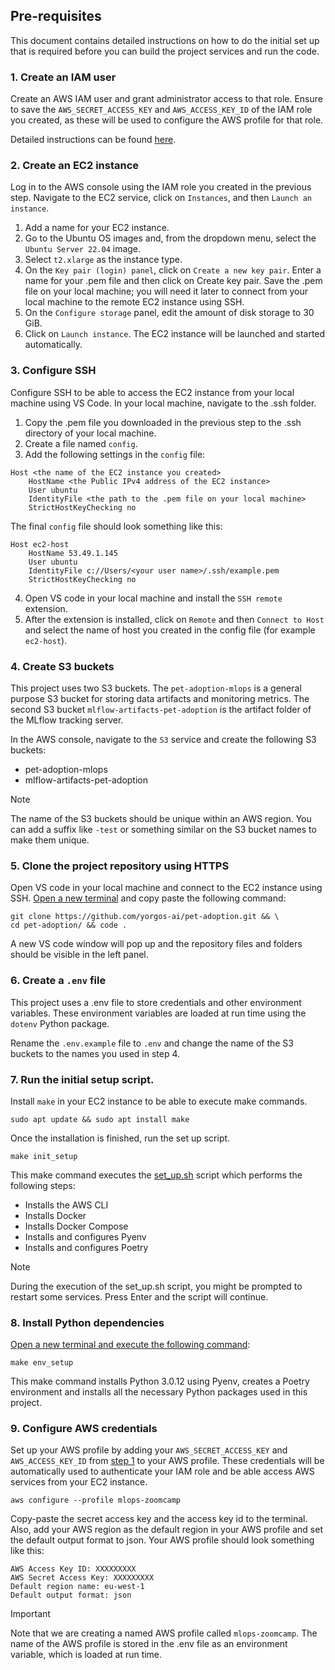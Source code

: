 ## Pre-requisites

This document contains detailed instructions on how to do the initial set up that is required before you can build the project services and run the code.

### 1. Create an IAM user
Create an AWS IAM user and grant administrator access to that role. Ensure to save the `AWS_SECRET_ACCESS_KEY` and `AWS_ACCESS_KEY_ID` of the IAM role you created, as these will be used to configure the AWS profile for that role.

Detailed instructions can be found [here](https://docs.aws.amazon.com/IAM/latest/UserGuide/id_users_create.html).

### 2. Create an EC2 instance
Log in to the AWS console using the IAM role you created in the previous step. Navigate to the EC2 service, click on `Instances`, and then `Launch an instance`.
1. Add a name for your EC2 instance.
2. Go to the Ubuntu OS images and, from the dropdown menu, select the `Ubuntu Server 22.04` image.
3. Select `t2.xlarge` as the instance type.
4. On the `Key pair (login) panel`, click on `Create a new key pair`. Enter a name for your .pem file and then click on Create key pair. Save the .pem file on your local machine; you will need it later to connect from your local machine to the remote EC2 instance using SSH.
5. On the `Configure storage` panel, edit the amount of disk storage to 30 GiB.
6. Click on `Launch instance`. The EC2 instance will be launched and started automatically.

### 3. Configure SSH
Configure SSH to be able to access the EC2 instance from your local machine using VS Code.
In your local machine, navigate to the .ssh folder.

1. Copy the .pem file you downloaded in the previous step to the .ssh directory of your local machine.
2. Create a file named `config`.
3. Add the following settings in the `config` file:
```
Host <the name of the EC2 instance you created>
    HostName <the Public IPv4 address of the EC2 instance>
    User ubuntu
    IdentityFile <the path to the .pem file on your local machine>
    StrictHostKeyChecking no
```
The final `config` file should look something like this:
```
Host ec2-host
    HostName 53.49.1.145
    User ubuntu
    IdentityFile c://Users/<your user name>/.ssh/example.pem
    StrictHostKeyChecking no
```

4. Open VS code in your local machine and install the `SSH remote` extension.
5. After the extension is installed, click on `Remote` and then `Connect to Host` and select the name of host you created in the config file (for example `ec2-host`).

### 4. Create S3 buckets
This project uses two S3 buckets. The `pet-adoption-mlops` is a general purpose S3 bucket for storing data artifacts and monitoring metrics. The second S3 bucket `mlflow-artifacts-pet-adoption` is the artifact folder of the MLflow tracking server.

In the AWS console, navigate to the `S3` service and create the following S3 buckets:
- pet-adoption-mlops
- mlflow-artifacts-pet-adoption

> [!NOTE]
> The name of the S3 buckets should be unique within an AWS region. You can add a suffix like `-test` or something similar on the S3 bucket names to make them unique.

### 5. Clone the project repository using HTTPS
Open VS code in your local machine and connect to the EC2 instance using SSH.
<ins>Open a new terminal</ins> and copy paste the following command:
```
git clone https://github.com/yorgos-ai/pet-adoption.git && \
cd pet-adoption/ && code .
```
A new VS code window will pop up and the repository files and folders should be visible in the left panel.

### 6. Create a `.env` file
This project uses a .env file to store credentials and other environment variables. These environment variables are loaded at run time using the `dotenv` Python package.

Rename the `.env.example` file to `.env` and change the name of the S3 buckets to the names you used in step 4.

### 7. Run the initial setup script.
Install `make` in your EC2 instance to be able to execute make commands.
```
sudo apt update && sudo apt install make
```

Once the installation is finished, run the set up script.
```
make init_setup
```

This make command executes the [set_up.sh](pet_adoption/scripts/set_up.sh) script which performs the following steps:
- Installs the AWS CLI
- Installs Docker
- Installs Docker Compose
- Installs and configures Pyenv
- Installs and configures Poetry

> [!NOTE]
> During the execution of the set_up.sh script, you might be prompted to restart some services. Press Enter and the script will continue.

### 8. Install Python dependencies
<ins>Open a new terminal and execute the following command</ins>:
```
make env_setup
```
This make command installs Python 3.0.12 using Pyenv, creates a Poetry environment and installs all the necessary Python packages used in this project.

### 9. Configure AWS credentials
Set up your AWS profile by adding your `AWS_SECRET_ACCESS_KEY` and `AWS_ACCESS_KEY_ID` from [step 1](#1-create-an-iam-user) to your AWS profile. These credentials will be automatically used to authenticate your IAM role and be able access AWS services from your EC2 instance.

```
aws configure --profile mlops-zoomcamp
```
Copy-paste the secret access key and the access key id to the terminal. Also, add your AWS region as the default region in your AWS profile and set the default output format to json. Your AWS profile should look something like this:
```
AWS Access Key ID: XXXXXXXXX
AWS Secret Access Key: XXXXXXXXX
Default region name: eu-west-1
Default output format: json
```
> [!IMPORTANT]
> Note that we are creating a named AWS profile called `mlops-zoomcamp`. The name of the AWS profile is stored in the .env file as an environment variable, which is loaded at run time.
